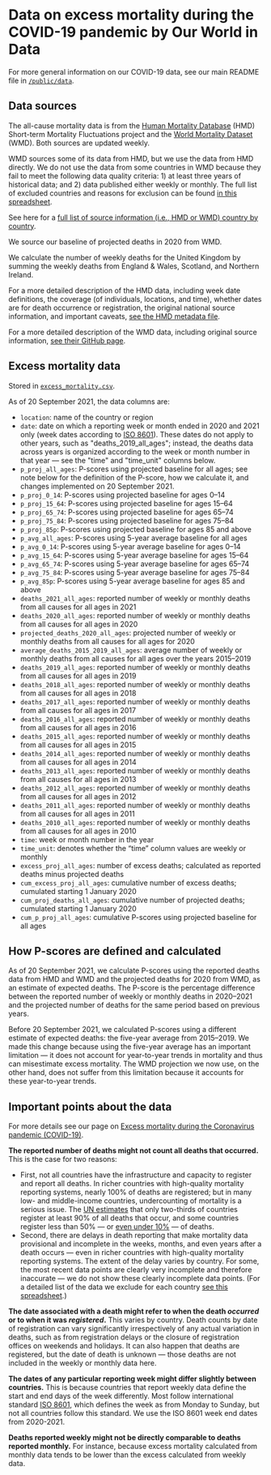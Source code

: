 # Data on excess mortality during the COVID-19 pandemic by Our World in Data

For more general information on our COVID-19 data, see our main README file in [`/public/data`](https://github.com/owid/covid-19-data/tree/master/public/data).

## Data sources

The all-cause mortality data is from the [Human Mortality Database](https://www.mortality.org/) (HMD) Short-term Mortality Fluctuations project and the [World Mortality Dataset](https://github.com/akarlinsky/world_mortality) (WMD). Both sources are updated weekly.

WMD sources some of its data from HMD, but we use the data from HMD directly. We do not use the data from some countries in WMD because they fail to meet the following data quality criteria: 1) at least three years of historical data; and 2) data published either weekly or monthly. The full list of excluded countries and reasons for exclusion can be found [in this spreadsheet](https://docs.google.com/spreadsheets/d/1JPMtzsx-smO3_K4ReK_HMeuVLEzVZ71qHghSuAfG788/edit?usp=sharing).

See here for a [full list of source information (i.e., HMD or WMD) country by country](https://ourworldindata.org/excess-mortality-covid#source-information-country-by-country).

We source our baseline of projected deaths in 2020 from WMD.

We calculate the number of weekly deaths for the United Kingdom by summing the weekly deaths from England & Wales, Scotland, and Northern Ireland.

For a more detailed description of the HMD data, including week date definitions, the coverage (of individuals, locations, and time), whether dates are for death occurrence or registration, the original national source information, and important caveats, [see the HMD metadata file](https://www.mortality.org/Public/STMF_DOC/STMFmetadata.pdf).

For a more detailed description of the WMD data, including original source information, [see their GitHub page](https://github.com/akarlinsky/world_mortality).

## Excess mortality data

Stored in [`excess_mortality.csv`](https://github.com/owid/covid-19-data/blob/master/public/data/excess_mortality/excess_mortality.csv).

As of 20 September 2021, the data columns are:

- `location`: name of the country or region
- `date`: date on which a reporting week or month ended in 2020 and 2021 only (week dates according to [ISO 8601](https://en.wikipedia.org/wiki/ISO_week_date)). These dates do not apply to other years, such as "deaths_2019_all_ages"; instead, the deaths data across years is organized according to the week or month number in that year — see the "time" and "time_unit" columns below.
- `p_proj_all_ages`: P-scores using projected baseline for all ages; see note below for the definition of the P-score, how we calculate it, and changes implemented on 20 September 2021.
- `p_proj_0_14`: P-scores using projected baseline for ages 0–14
- `p_proj_15_64`: P-scores using projected baseline for ages 15–64
- `p_proj_65_74`: P-scores using projected baseline for ages 65–74
- `p_proj_75_84`: P-scores using projected baseline for ages 75–84
- `p_proj_85p`: P-scores using projected baseline for ages 85 and above
- `p_avg_all_ages`: P-scores using 5-year average baseline for all ages
- `p_avg_0_14`: P-scores using 5-year average baseline for ages 0–14
- `p_avg_15_64`: P-scores using 5-year average baseline for ages 15–64
- `p_avg_65_74`: P-scores using 5-year average baseline for ages 65–74
- `p_avg_75_84`: P-scores using 5-year average baseline for ages 75–84
- `p_avg_85p`: P-scores using 5-year average baseline for ages 85 and above
- `deaths_2021_all_ages`: reported number of weekly or monthly deaths from all causes for all ages in 2021
- `deaths_2020_all_ages`: reported number of weekly or monthly deaths from all causes for all ages in 2020
- `projected_deaths_2020_all_ages`: projected number of weekly or monthly deaths from all causes for all ages for 2020
- `average_deaths_2015_2019_all_ages`: average number of weekly or monthly deaths from all causes for all ages over the years 2015–2019
- `deaths_2019_all_ages`: reported number of weekly or monthly deaths from all causes for all ages in 2019
- `deaths_2018_all_ages`: reported number of weekly or monthly deaths from all causes for all ages in 2018
- `deaths_2017_all_ages`: reported number of weekly or monthly deaths from all causes for all ages in 2017
- `deaths_2016_all_ages`: reported number of weekly or monthly deaths from all causes for all ages in 2016
- `deaths_2015_all_ages`: reported number of weekly or monthly deaths from all causes for all ages in 2015
- `deaths_2014_all_ages`: reported number of weekly or monthly deaths from all causes for all ages in 2014
- `deaths_2013_all_ages`: reported number of weekly or monthly deaths from all causes for all ages in 2013
- `deaths_2012_all_ages`: reported number of weekly or monthly deaths from all causes for all ages in 2012
- `deaths_2011_all_ages`: reported number of weekly or monthly deaths from all causes for all ages in 2011
- `deaths_2010_all_ages`: reported number of weekly or monthly deaths from all causes for all ages in 2010
- `time`: week or month number in the year
- `time_unit`: denotes whether the “time” column values are weekly or monthly
- `excess_proj_all_ages`: number of excess deaths; calculated as reported deaths minus projected deaths
- `cum_excess_proj_all_ages`: cumulative number of excess deaths; cumulated starting 1 January 2020
- `cum_proj_deaths_all_ages`: cumulative number of projected deaths; cumulated starting 1 January 2020
- `cum_p_proj_all_ages`: cumulative P-scores using projected baseline for all ages

## How P-scores are defined and calculated

As of 20 September 2021, we calculate P-scores using the reported deaths data from HMD and WMD and the projected deaths for 2020 from WMD, as an estimate of expected deaths. The P-score is the percentage difference between the reported number of weekly or monthly deaths in 2020–2021 and the projected number of deaths for the same period based on previous years.

Before 20 September 2021, we calculated P-scores using a different estimate of expected deaths: the five-year average from 2015–2019. We made this change because using the five-year average has an important limitation — it does not account for year-to-year trends in mortality and thus can misestimate excess mortality. The WMD projection we now use, on the other hand, does not suffer from this limitation because it accounts for these year-to-year trends.

## Important points about the data

For more details see our page on [Excess mortality during the Coronavirus pandemic (COVID-19)](https://ourworldindata.org/excess-mortality-covid).

**The reported number of deaths might not count all deaths that occurred.** This is the case for two reasons:

- First, not all countries have the infrastructure and capacity to register and report all deaths. In richer countries with high-quality mortality reporting systems, nearly 100% of deaths are registered; but in many low- and middle-income countries, undercounting of mortality is a serious issue. The [UN estimates](https://unstats.un.org/unsd/demographic-social/crvs/#coverage) that only two-thirds of countries register at least 90% of all deaths that occur, and some countries register less than 50% — or [even under 10%](https://www.bbc.com/news/world-africa-55674139) — of deaths.
- Second, there are delays in death reporting that make mortality data provisional and incomplete in the weeks, months, and even years after a death occurs — even in richer countries with high-quality mortality reporting systems. The extent of the delay varies by country. For some, the most recent data points are clearly very incomplete and therefore inaccurate — we do not show these clearly incomplete data points. (For a detailed list of the data we exclude for each country [see this spreadsheet](https://docs.google.com/spreadsheets/d/1Z_mnVOvI9GVLiJRG1_3ond-Vs1GTseHVv1w-pF2o6Bs/edit?usp=sharing).)

**The date associated with a death might refer to when the death _occurred_ or to when it was _registered_.** This varies by country. Death counts by date of registration can vary significantly irrespectively of any actual variation in deaths, such as from registration delays or the closure of registration offices on weekends and holidays. It can also happen that deaths are registered, but the date of death is unknown — those deaths are not included in the weekly or monthly data here.

**The dates of any particular reporting week might differ slightly between countries.** This is because countries that report weekly data define the start and end days of the week differently. Most follow international standard [ISO 8601](https://en.wikipedia.org/wiki/ISO_week_date), which defines the week as from Monday to Sunday, but not all countries follow this standard. We use the ISO 8601 week end dates from 2020-2021.

**Deaths reported weekly might not be directly comparable to deaths reported monthly.** For instance, because excess mortality calculated from monthly data tends to be lower than the excess calculated from weekly data.
